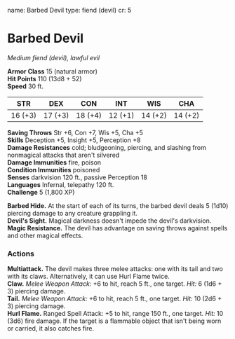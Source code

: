 name: Barbed Devil
type: fiend (devil)
cr: 5

# Barbed Devil 
_Medium fiend (devil), lawful evil_

**Armor Class** 15 (natural armor)    
**Hit Points** 110 (13d8 + 52)    
**Speed** 30 ft. 

| STR      | DEX     | CON      | INT     | WIS     | CHA     |
|----------|---------|----------|---------|---------|---------|
| 16 (+3) | 17 (+3) | 18 (+4) | 12 (+1) | 14 (+2) | 14 (+2) |
 
**Saving Throws** Str +6, Con +7, Wis +5, Cha +5    
**Skills** Deception +5, Insight +5, Perception +8    
**Damage Resistances** cold; bludgeoning, piercing, and slashing from nonmagical attacks that aren't silvered    
**Damage Immunities** fire, poison    
**Condition Immunities** poisoned    
**Senses** darkvision 120 ft., passive Perception 18    
**Languages** Infernal, telepathy 120 ft.    
**Challenge** 5 (1,800 XP)

**Barbed Hide.** At the start of each of its turns, the barbed devil deals 5 (1d10) piercing damage to any creature grappling it.    
**Devil's Sight.** Magical darkness doesn't impede the devil's darkvision.    
**Magic Resistance.** The devil has advantage on saving throws against spells and other magical effects. 

### Actions 
**Multiattack.** The devil makes three melee attacks: one with its tail and two with its claws. Alternatively, it can use Hurl Flame twice.    
**Claw.** _Melee Weapon Attack:_ +6 to hit, reach 5 ft., one target. _Hit:_ 6 (1d6 + 3) piercing damage.    
**Tail.** _Melee Weapon Attack:_ +6 to hit, reach 5 ft., one target. _Hit:_ 10 (2d6 + 3) piercing damage.    
**Hurl Flame.** Ranged Spell Attack: +5 to hit, range 150 ft., one target. _Hit:_ 10 (3d6) fire damage. If the target is a flammable object that isn't being worn or carried, it also catches fire.